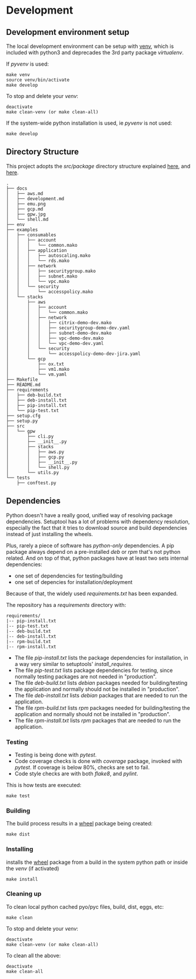 # Development

## Development environment setup

The local development environment can be setup with [venv](https://docs.python.org/3/library/venv.html),
which is included with python3 and deprecades the 3rd party package
*virtualenv*.

If *pyvenv* is used:
```
make venv
source venv/bin/activate
make develop
```

To stop and delete your *venv*:
```
deactivate
make clean-venv (or make clean-all)
```


If the system-wide python installation is used, ie *pyvenv* is not used:
```
make develop
```

## Directory Structure

This project adopts the *src/package* directory structure explained
[here](https://blog.ionelmc.ro/2014/05/25/python-packaging/#the-structure),
and [here](https://docs.pytest.org/en/latest/goodpractices.html#tests-outside-application-code).

```
.
├── docs
│   ├── aws.md
│   ├── development.md
│   ├── emu.png
│   ├── gcp.md
│   ├── gpw.jpg
│   └── shell.md
├── env
├── examples
│   ├── consumables
│   │   ├── account
│   │   │   └── common.mako
│   │   ├── application
│   │   │   ├── autoscaling.mako
│   │   │   └── rds.mako
│   │   ├── network
│   │   │   ├── securitygroup.mako
│   │   │   ├── subnet.mako
│   │   │   └── vpc.mako
│   │   └── security
│   │       └── accesspolicy.mako
│   └── stacks
│       ├── aws
│       │   ├── account
│       │   │   └── common.mako
│       │   ├── network
│       │   │   ├── citrix-demo-dev.mako
│       │   │   ├── securitygroup-demo-dev.yaml
│       │   │   ├── subnet-demo-dev.mako
│       │   │   ├── vpc-demo-dev.mako
│       │   │   └── vpc-demo-dev.yaml
│       │   └── security
│       │       └── accesspolicy-demo-dev-jira.yaml
│       └── gcp
│           ├── ox.txt
│           ├── vm1.mako
│           └── vm.yaml
├── Makefile
├── README.md
├── requirements
│   ├── deb-build.txt
│   ├── deb-install.txt
│   ├── pip-install.txt
│   └── pip-test.txt
├── setup.cfg
├── setup.py
├── src
│   └── gpw
│       ├── cli.py
│       ├── __init__.py
│       ├── stacks
│       │   ├── aws.py
│       │   ├── gcp.py
│       │   ├── __init__.py
│       │   └── shell.py
│       └── utils.py
└── tests
    ├── conftest.py
```

## Dependencies

Python doesn't have a really good, unified way of resolving package
dependencies. Setuptool has a lot of problems with dependency resolution,
especially the fact that it tries to download source and build dependencies 
instead of just installing the wheels.

Plus, rarely a piece of software has *python-only* dependencies. A pip package
always depend on a pre-installed *deb* or *rpm* that's not python
related. And on top of that, python packages have at least two sets internal
dependencies:
* one set of dependencies for testing/building
* one set of depencies for installation/deployment

Because of that, the widely used *requirements.txt* has been expanded.

The repository has a *requirements* directory with: 
```
requirements/
|-- pip-install.txt
|-- pip-test.txt
|-- deb-build.txt
|-- deb-install.txt
|-- rpm-build.txt
|-- rpm-install.txt
```

* The file *pip-install.txt* lists the package dependencies for installation, in
a way very similar to setuptools' *install_requires*.
* The file *pip-test.txt* lists package dependencies for testing, since normally
testing packages are not needed in "production".
* The file *deb-build.txt* lists *debian* packages needed for
building/testing the application and normally should not be installed in
"production".
* The file *deb-install.txt* lists *debian* packages that are needed to
run the application.
* The file *rpm-build.txt* lists *rpm* packages needed for
building/testing the application and normally should not be installed in
"production".
* The file *rpm-install.txt* lists *rpm* packages that are needed to
run the application.


### Testing

* Testing is being done with *pytest*.
* Code coverage checks is done with *coverage* package, invoked with *pytest*.
If coverage is below 80%, checks are set to fail.
* Code style checks are with both *flake8*, and *pylint*.

This is how tests are executed:
```
make test
```

### Building

The build process results in a [wheel](http://wheel.readthedocs.io/en/latest/)
 package being created:

```
make dist
```

### Installing

installs the [wheel](http://wheel.readthedocs.io/en/latest/) package from a
build in the system python path or inside the *venv* (if activated)
```
make install
```

### Cleaning up

To clean local python cached pyo/pyc files, build, dist, eggs, etc:
```
make clean
```

To stop and delete your *venv*:
```
deactivate
make clean-venv (or make clean-all)
```

To clean all the above:
```
deactivate
make clean-all
```

